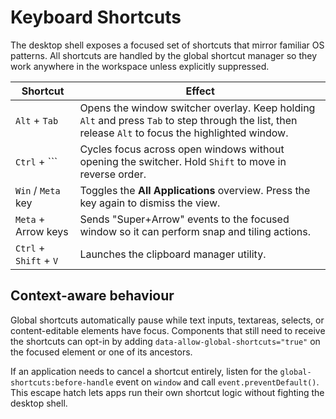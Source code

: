 # Keyboard Shortcuts

The desktop shell exposes a focused set of shortcuts that mirror familiar OS
patterns. All shortcuts are handled by the global shortcut manager so they work
anywhere in the workspace unless explicitly suppressed.

| Shortcut | Effect |
| --- | --- |
| `Alt` + `Tab` | Opens the window switcher overlay. Keep holding `Alt` and press `Tab` to step through the list, then release `Alt` to focus the highlighted window. |
| `Ctrl` + `\`` | Cycles focus across open windows without opening the switcher. Hold `Shift` to move in reverse order. |
| `Win` / `Meta` key | Toggles the **All Applications** overview. Press the key again to dismiss the view. |
| `Meta` + Arrow keys | Sends "Super+Arrow" events to the focused window so it can perform snap and tiling actions. |
| `Ctrl` + `Shift` + `V` | Launches the clipboard manager utility. |

## Context-aware behaviour

Global shortcuts automatically pause while text inputs, textareas, selects, or
content-editable elements have focus. Components that still need to receive the
shortcuts can opt-in by adding `data-allow-global-shortcuts="true"` on the
focused element or one of its ancestors.

If an application needs to cancel a shortcut entirely, listen for the
`global-shortcuts:before-handle` event on `window` and call `event.preventDefault()`.
This escape hatch lets apps run their own shortcut logic without fighting the
desktop shell.
